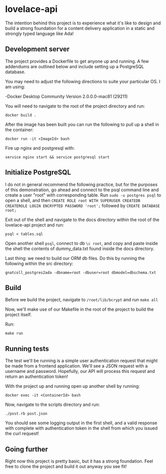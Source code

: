 # lovelace-api

The intention behind this project is to experience what it's like to design and build a strong foundation for a content delivery application in a static and strongly typed language like Ada!

## Development server

The project provides a Dockerfile to get anyone up and running. A few addendums are outlined below and include setting up a PostgreSQL database.

You may need to adjust the following directions to suite your particular OS. I am using:

-Docker Desktop Community Version 2.0.0.0-mac81 (29211)

You will need to navigate to the root of the project directory and run:

```
docker build .
```

After the image has been built you can run the following to pull up a shell in the container:

```
docker run -it <ImageId> bash
```

Fire up nginx and postgresql with:

```
service nginx start && service postgresql start
```

## Initialize PostgreSQL

I do not in general recommend the following practice, but for the purposes of this demonstration, go ahead and connect to the psql command line and create a user "root" with corresponding table.
Run `sudo -u postgres psql` to open a shell, and then `CREATE ROLE root WITH SUPERUSER CREATEDB CREATEROLE LOGIN ENCRYPTED PASSWORD 'root';` followed by `CREATE DATABASE root;`

Exit out of the shell and navigate to the docs directory within the root of the lovelace-api project and run:

```
psql < tables.sql
```

Open another shell `psql`, connect to db `\c root`, and copy and paste inside the shell the contents of dummy_data.txt found inside the docs directory.

Last thing: we need to build our ORM db files. Do this by running the following within the src directory:

```
gnatcoll_postgres2ada -dbname=root -dbuser=root dbmodel=dbschema.txt
```

## Build

Before we build the project, navigate to `/root/lib/bcrypt` and run `make all`

Now, we'll make use of our Makefile in the root of the project to build the project itself. 

Run:

```
make run
```

## Running tests

The test we'll be running is a simple user authentication request that might be made from a frontend application. We'll see a JSON request with a username and password. Hopefully, our API will process this request and return an authentication token! 

With the project up and running open up another shell by running:

```
docker exec -it <ContainerId> bash
```

Now, navigate to the scripts directory and run:

```
./post.rb post.json
```

You should see some logging output in the first shell, and a valid response with complete with authentication token in the shell from which you issued the curl request!

## Going further

Right now this project is pretty basic, but it has a strong foundation. Feel free to clone the project and build it out anyway you see fit!
